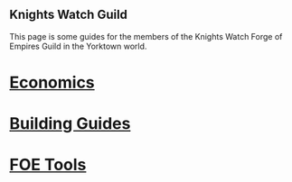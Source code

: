 ## Knights Watch Guild

This page is some guides for the members of the Knights Watch Forge of Empires Guild in the Yorktown world.

# [Economics](Economics/)
# [Building Guides](Buildings/)
# [FOE Tools](https://foe-tools.github.io/)
